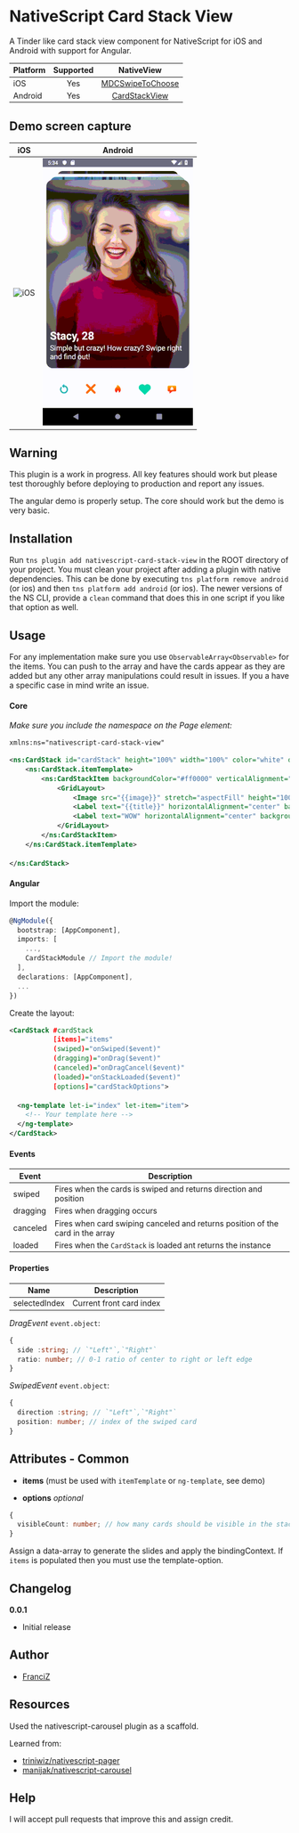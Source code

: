 # NativeScript Card Stack View

A Tinder like card stack view component for NativeScript for iOS and Android with support for Angular.

| Platform | Supported   |                                      NativeView                                       |
| -------- | :-------:   | :-----------------------------------------------------------------------------------: |
| iOS      |    Yes      |              [MDCSwipeToChoose](https://github.com/modocache/MDCSwipeToChoose)              |
| Android  |    Yes      | [CardStackView](https://github.com/yuyakaido/CardStackView) |

## Demo screen capture

| iOS                                                                                              | Android                                                                                                  |
| ------------------------------------------------------------------------------------------------ | -------------------------------------------------------------------------------------------------------- |
| ![iOS](screenshots/screencap_ios_comp.gif) | ![Android](screenshots/screencap_android_comp.gif) |

## Warning

This plugin is a work in progress. All key features should work but please test thoroughly before deploying to production and report any issues.

The angular demo is properly setup. The core should work but the demo is very basic.

## Installation

Run `tns plugin add nativescript-card-stack-view` in the ROOT directory of your project. You must clean your project after adding a plugin with native dependencies. This can be done by executing `tns platform remove android` (or ios) and then `tns platform add android` (or ios). The newer versions of the NS CLI, provide a `clean` command that does this in one script if you like that option as well.

## Usage

For any implementation make sure you use `ObservableArray<Observable>` for the items. You can push to the array and have the cards appear as they are added but any other array manipulations could result in issues. If you a have a specific case in mind write an issue. 

#### Core

_Make sure you include the namespace on the Page element:_

```xml
xmlns:ns="nativescript-card-stack-view"
```

```xml
<ns:CardStack id="cardStack" height="100%" width="100%" color="white" dragging="onDrag" swiped="onSwiped" items="{{ myDataArray }}">
    <ns:CardStack.itemTemplate>
        <ns:CardStackItem backgroundColor="#ff0000" verticalAlignment="middle" margin="15" borderRadius="6">
            <GridLayout>
                <Image src="{{image}}" stretch="aspectFill" height="100%" width="100%"  borderRadius="6"/>
                <Label text="{{title}}" horizontalAlignment="center" backgroundColor="#50000000" height="30" />
                <Label text="WOW" horizontalAlignment="center" backgroundColor="#50000000" height="30" marginTop="50" />
            </GridLayout>
        </ns:CardStackItem>
    </ns:CardStack.itemTemplate>

</ns:CardStack>
```

#### Angular

Import the module:

```typescript
@NgModule({
  bootstrap: [AppComponent],
  imports: [
    ...,
    CardStackModule // Import the module!
  ],
  declarations: [AppComponent],
  ...
})
```

Create the layout:

```xml
<CardStack #cardStack
           [items]="items"
           (swiped)="onSwiped($event)"
           (dragging)="onDrag($event)"
           (canceled)="onDragCancel($event)"
           (loaded)="onStackLoaded($event)"
           [options]="cardStackOptions">

  <ng-template let-i="index" let-item="item">
    <!-- Your template here -->
  </ng-template>
</CardStack>
```

#### Events

| Event | Description |
| --- | --- |
| swiped | Fires when the cards is swiped and returns direction and position | `SwipedEvent` |
| dragging | Fires when dragging occurs | `DragEvent` |
| canceled | Fires when card swiping canceled and returns position of the card in the array | `number` |
| loaded | Fires when the `CardStack` is loaded ant returns the instance | `CardStack` |

#### Properties

| Name | Description |
| --- | --- |
| selectedIndex | Current front card index |

*DragEvent*
`event.object`:
```typescript
{
  side :string; // `"Left"`,`"Right"` 
  ratio: number; // 0-1 ratio of center to right or left edge  
}
```

*SwipedEvent*
`event.object`:
```typescript
{
  direction :string; // `"Left"`,`"Right"` 
  position: number; // index of the swiped card
}
```

## Attributes - Common

- **items** (must be used with `itemTemplate` or `ng-template`, see demo)

- **options** _optional_

```typescript
{
  visibleCount: number; // how many cards should be visible in the stack
}
```

Assign a data-array to generate the slides and apply the bindingContext. If `items` is populated then you must use the template-option.

## Changelog

**0.0.1**

- Initial release

## Author

- [FranciZ](https://github.com/FranciZ)

## Resources

Used the nativescript-carousel plugin as a scaffold.

Learned from:

- [triniwiz/nativescript-pager](https://github.com/triniwiz/nativescript-pager)
- [manijak/nativescript-carousel](https://github.com/manijak/nativescript-carousel)

## Help

I will accept pull requests that improve this and assign credit.
